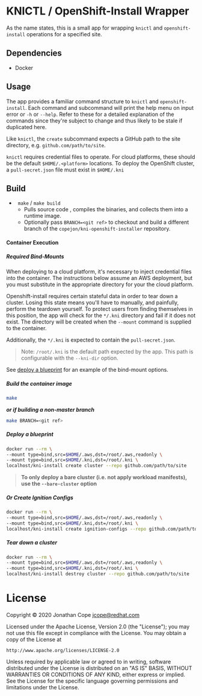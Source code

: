 # KNICTL / OpenShift-Install Wrapper

As the name states, this is a small app for wrapping `knictl` and `openshift-install` operations for a specified site. 

## Dependencies

- Docker

## Usage

The app provides a familiar command structure to `knictl` and `openshift-install`.  Each command and subcommand will print the help menu on input error or `-h` or `--help`.  Refer to these for a detailed explanation of the commands since they're subject to change and thus likely to be stale if duplicated here.

Like `knictl`, the `create` subcommand expects a GitHub path to the site directory, e.g. `github.com/path/to/site`. 

`knictl` requires credential files to operate. For cloud platforms, these should be the default `$HOME/.<platform>` locations. To deploy the OpenShift cluster, a `pull-secret.json` file must exist in `$HOME/.kni`

## Build

- ` make` / `make build`
  - Pulls source code , compiles the binaries, and collects them into a runtime image. 
  - Optionally pass `BRANCH=<git ref>` to checkout and build a different branch of the `copejon/kni-openshift-installer` repository.

#### Container Execution

##### Required Bind-Mounts

When deploying to a cloud platform, it's necessary to inject credential files into the container.  The instructions below assume an AWS deployment, but you must substitute in the appropriate directory for your the cloud platform.

Openshift-install requires certain stateful data in order to tear down a cluster.  Losing this state means you'll have to manually, and painfully, perform the teardown yourself.  To protect users from finding themselves in this position, the app will check for the `*/.kni` directory and fail if it does not exist.  The directory will be created when the `--mount` command is supplied to the container.

Additionally, the `*/.kni` is expected to contain the `pull-secret.json`. 

> Note: `/root/.kni` is the default path expected by the app.  This path is configurable with the `--kni-dir` option.

See [deploy a blueprint](#deploy-a-blueprint) for an example of the bind-mount options.

##### Build the container image

```bash
make
```

***or if building a non-master branch***

```bash
make BRANCH=<git ref>
```

##### Deploy a blueprint

```bash
docker run --rm \
--mount type=bind,src=$HOME/.aws,dst=/root/.aws,readonly \
--mount type=bind,src=$HOME/.kni,dst=/root/.kni \
localhost/kni-install create cluster --repo github.com/path/to/site
```

> **To only deploy a bare cluster (i.e. not apply workload manifests), use the `--bare-cluster` option**

##### *Or* Create Ignition Configs

```bash
docker run --rm \
--mount type=bind,src=$HOME/.aws,dst=/root/.aws,readonly \
--mount type=bind,src=$HOME/.kni,dst=/root/.kni \
localhost/kni-install create ignition-configs --repo github.com/path/to/site
```

##### Tear down a cluster

```bash
docker run --rm \
--mount type=bind,src=$HOME/.aws,dst=/root/.aws,readonly \
--mount type=bind,src=$HOME/.kni,dst=/root/.kni \
localhost/kni-install destroy cluster --repo github.com/path/to/site
```

# License

Copyright © 2020 Jonathan Cope jcope@redhat.com

Licensed under the Apache License, Version 2.0 (the "License");
you may not use this file except in compliance with the License.
You may obtain a copy of the License at

    http://www.apache.org/licenses/LICENSE-2.0

Unless required by applicable law or agreed to in writing, software
distributed under the License is distributed on an "AS IS" BASIS,
WITHOUT WARRANTIES OR CONDITIONS OF ANY KIND, either express or implied.
See the License for the specific language governing permissions and
limitations under the License.